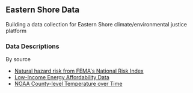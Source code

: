 ## Eastern Shore Data

Building a data collection for Eastern Shore climate/environmental justice platform

### Data Descriptions
By source

* [Natural hazard risk from FEMA's National Risk Index](https://virginiaequitycenter.github.io/summer-sandbox/fema_nri_eastern.html)
* [Low-Income Energy Affordability Data](https://virginiaequitycenter.github.io/summer-sandbox/lead_eastern.html)
* [NOAA County-level Temperature over Time](https://virginiaequitycenter.github.io/summer-sandbox/noaa_eastern.html)
